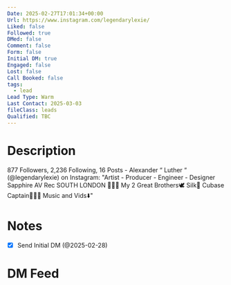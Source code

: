 ```yaml
---
Date: 2025-02-27T17:01:34+00:00
Url: https://www.instagram.com/legendarylexie/
Liked: false
Followed: true
DMed: false
Comment: false
Form: false
Initial DM: true
Engaged: false
Lost: false
Call Booked: false
tags:
  - lead
Lead Type: Warm
Last Contact: 2025-03-03
fileClass: leads
Qualified: TBC
---
```

# Description
877 Followers, 2,236 Following, 16 Posts - Alexander “ Luther “ (@legendarylexie) on Instagram: "Artist - Producer - Engineer - Designer
Sapphire AV Rec
SOUTH LONDON 🏴🇬🇧 My 2 Great Brothers🕊️
Silk🪻
Cubase Captain🧑🏾‍✈️
Music and Vids⬇️"
# Notes
- [x] Send Initial DM (@2025-02-28)
# DM Feed